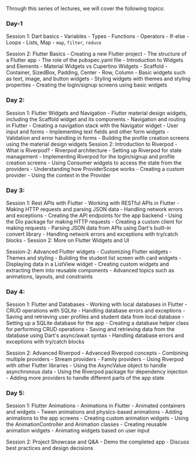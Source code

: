 Through this series of lectures, we will cover the following topics:

### Day-1
  Session 1: Dart basics
    - Variables
    - Types
    - Functions
    - Operators
    - If-else
    - Loops
    - Lists, Map
    - `map`, `filter`, `reduce`

  Session 2: Flutter Basics
    - Creating a new Flutter project
    - The structure of a Flutter app
    - The role of the pubspec.yaml file
    - Introduction to Widgets and Elements
    - Material Widgets vs Cupertino Widgets
    - Scaffold
    - Container, SizedBox, Padding, Center
    - Row, Column
    - Basic widgets such as text, image, and button widgets
    - Styling widgets with themes and styling properties
    - Creating the login/signup screens using basic widgets
  
### Day 2:

  Session 1: Flutter Widgets and Navigation
    - Flutter material design widgets, including the Scaffold widget and its components
    - Navigation and routing in Flutter
    - Creating a navigation stack with the Navigator widget
    - User input and forms
    - Implementing text fields and other form widgets
    - Validation and error handling in forms
    - Building the profile creation screens using the material design widgets
  Session 2: Introduction to Riverpod
    - What is Riverpod?
    - Riverpod architecture
    - Setting up Riverpod for state management
    - Implementing Riverpod for the login/signup and profile creation screens
    - Using Consumer widgets to access the state from the providers
    - Understanding how ProviderScope works
    - Creating a custom provider
    - Using the context in the Provider
### Day 3:

  Session 1: Rest APIs with Flutter
    - Working with RESTful APIs in Flutter
    - Making HTTP requests and parsing JSON data
    - Handling network errors and exceptions
    - Creating the API endpoints for the app backend
    - Using the Dio package for making HTTP requests
    - Creating a custom client for making requests
    - Parsing JSON data from APIs using Dart's built-in convert library
    - Handling network errors and exceptions with try/catch blocks
    - Session 2: More on Flutter Widgets and UI

  Session-2: Advanced Flutter widgets
    - Customizing Flutter widgets
    - Themes and styling
    - Building the student list screen with card widgets
    - Displaying data in a ListView widget
    - Creating custom widgets and extracting them into reusable components
    - Advanced topics such as animations, layouts, and constraints
### Day 4:

  Session 1: Flutter and Databases
    - Working with local databases in Flutter
    - CRUD operations with SQLite
    - Handling database errors and exceptions
    - Saving and retrieving user profiles and student data from local database
    - Setting up a SQLite database for the app
    - Creating a database helper class for performing CRUD operations
    - Saving and retrieving data from the database using Dart's async/await syntax
    - Handling database errors and exceptions with try/catch blocks
  
   Session 2: Advanced Riverpod
    - Advanced Riverpod concepts
    - Combining multiple providers
    - Stream providers
    - Family providers
    - Using Riverpod with other Flutter libraries
    - Using the AsyncValue object to handle asynchronous data
    - Using the Riverpod package for dependency injection
    - Adding more providers to handle different parts of the app state

### Day 5:

  Session 1: Flutter Animations
    - Animations in Flutter
    - Animated containers and widgets
    - Tween animations and physics-based animations
    - Adding animations to the app screens
    - Creating custom animation widgets
    - Using the AnimationController and Animation classes
    - Creating reusable animation widgets
    - Animating widgets based on user input

  Session 2: Project Showcase and Q&A
    - Demo the completed app
    - Discuss best practices and design decisions